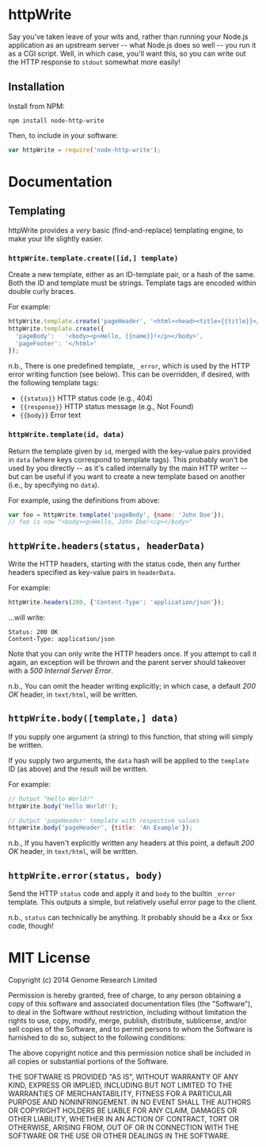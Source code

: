 # httpWrite

Say you've taken leave of your wits and, rather than running your
Node.js application as an upstream server -- what Node.js does so well
-- you run it as a CGI script. Well, in which case, you'll want this, so
you can write out the HTTP response to `stdout` somewhat more easily!

## Installation

Install from NPM:

    npm install node-http-write

Then, to include in your software:

```js
var httpWrite = require('node-http-write');
```

# Documentation

## Templating

httpWrite provides a *very* basic (find-and-replace) templating engine,
to make your life slightly easier.

### `httpWrite.template.create([id,] template)`

Create a new template, either as an ID-template pair, or a hash of the
same. Both the ID and template must be strings. Template tags are
encoded within double curly braces.

For example:

```js
httpWrite.template.create('pageHeader', '<html><head><title>{{title}}</head>');
httpWrite.template.create({
  'pageBody':   '<body><p>Hello, {{name}}!</p></body>',
  'pageFooter': '</html>'
});
```

n.b., There is one predefined template, `_error`, which is used by the
HTTP error writing function (see below). This can be overridden, if
desired, with the following template tags:

* `{{status}}` HTTP status code (e.g., 404)
* `{{response}}` HTTP status message (e.g., Not Found)
* `{{body}}` Error text

### `httpWrite.template(id, data)`

Return the template given by `id`, merged with the key-value pairs
provided in `data` (where keys correspond to template tags). This
probably won't be used by you directly -- as it's called internally by
the main HTTP writer -- but can be useful if you want to create a new
template based on another (i.e., by specifying no `data`).

For example, using the definitions from above:

```js
var foo = httpWrite.template('pageBody', {name: 'John Doe'});
// foo is now "<body><p>Hello, John Doe!</p></body>"
```

## `httpWrite.headers(status, headerData)`

Write the HTTP headers, starting with the status code, then any further
headers specified as key-value pairs in `headerData`.

For example:

```js
httpWrite.headers(200, {'Content-Type': 'application/json'});
```

...will write:

```http
Status: 200 OK
Content-Type: application/json

```

Note that you can only write the HTTP headers once. If you attempt to
call it again, an exception will be thrown and the parent server should
takeover with a *500 Internal Server Error*.

n.b., You can omit the header writing explicitly; in which case, a
default *200 OK* header, in `text/html`, will be written.

## `httpWrite.body([template,] data)`

If you supply one argument (a string) to this function, that string will
simply be written.

If you supply two arguments, the `data` hash will be applied to the
`template` ID (as above) and the result will be written.

For example:

```js
// Output "Hello World!"
httpWrite.body('Hello World!');

// Output 'pageHeader' template with respective values
httpWrite.body('pageHeader', {title: 'An Example'});
```

n.b., If you haven't explicitly written any headers at this point, a
default *200 OK* header, in `text/html`, will be written.

## `httpWrite.error(status, body)`

Send the HTTP `status` code and apply it and `body` to the builtin
`_error` template. This outputs a simple, but relatively useful error
page to the client.

n.b., `status` can technically be anything. It probably should be a 4xx
or 5xx code, though!

# MIT License

Copyright (c) 2014 Genome Research Limited

Permission is hereby granted, free of charge, to any person obtaining a
copy of this software and associated documentation files (the
"Software"), to deal in the Software without restriction, including
without limitation the rights to use, copy, modify, merge, publish,
distribute, sublicense, and/or sell copies of the Software, and to
permit persons to whom the Software is furnished to do so, subject to
the following conditions:

The above copyright notice and this permission notice shall be included
in all copies or substantial portions of the Software.

THE SOFTWARE IS PROVIDED "AS IS", WITHOUT WARRANTY OF ANY KIND, EXPRESS
OR IMPLIED, INCLUDING BUT NOT LIMITED TO THE WARRANTIES OF
MERCHANTABILITY, FITNESS FOR A PARTICULAR PURPOSE AND NONINFRINGEMENT.
IN NO EVENT SHALL THE AUTHORS OR COPYRIGHT HOLDERS BE LIABLE FOR ANY
CLAIM, DAMAGES OR OTHER LIABILITY, WHETHER IN AN ACTION OF CONTRACT,
TORT OR OTHERWISE, ARISING FROM, OUT OF OR IN CONNECTION WITH THE
SOFTWARE OR THE USE OR OTHER DEALINGS IN THE SOFTWARE.
